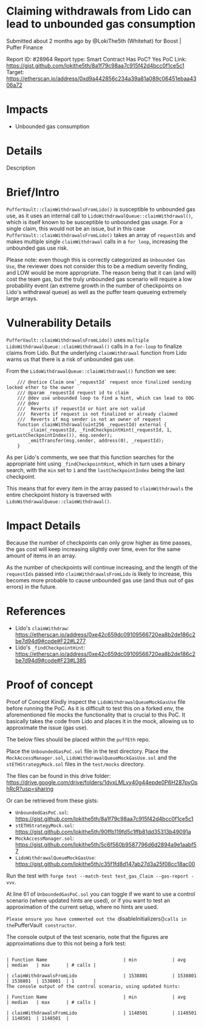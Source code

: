 # Claiming withdrawals from Lido can lead to unbounded gas consumption
Submitted about 2 months ago by @LokiThe5th (Whitehat) for Boost | Puffer Finance

Report ID: #28964
Report type: Smart Contract
Has PoC? Yes
PoC Link: https://gist.github.com/lokithe5th/8a1f79c98aa7c915f42d4bcc0f1ce5c1
Target: https://etherscan.io/address/0xd9a442856c234a39a81a089c06451ebaa4306a72

# Impacts
- Unbounded gas consumption

# Details
Description

# Brief/Intro
`PufferVault::claimWithdrawalsFromLido()` is susceptible to unbounded gas use, as it uses an internal call to `LidoWithdrawalQueue::claimWithdrawal()`, which is itself known to be susceptible to unbounded gas usage. For a single claim, this would not be an issue, but in this case `PufferVault::claimWithdrawalsFromLido()` takes an array of `requestIds` and makes multiple single `claimWithdrawal` calls in a `for loop`, increasing the unbounded gas use risk.

Please note: even though this is correctly categorized as `Unbounded Gas Use`, the reviewer does not consider this to be a medium severity finding, and LOW would be more appropriate. The reason being that it can (and will) cost the team gas, but the truly unbounded gas scenario will require a low probability event (an extreme growth in the number of checkpoints on Lido's withdrawal queue) as well as the puffer team queueing extremely large arrays.

# Vulnerability Details
`PufferVault::claimWithdrawalsFromLido()` uses `multiple LidoWithdrawalQueue::claimWithdrawal()` calls in a `for-loop` to finalize claims from Lido. But the underlying `claimWithdrawal` function from Lido warns us that there is a risk of unbounded gas use.

From the `LidoWithdrawalQueue::claimWithdrawal()` function we see:

```
    /// @notice Claim one`_requestId` request once finalized sending locked ether to the owner
    /// @param _requestId request id to claim
    /// @dev use unbounded loop to find a hint, which can lead to OOG
    /// @dev
    ///  Reverts if requestId or hint are not valid
    ///  Reverts if request is not finalized or already claimed
    ///  Reverts if msg sender is not an owner of request
    function claimWithdrawal(uint256 _requestId) external {
        _claim(_requestId, _findCheckpointHint(_requestId, 1, getLastCheckpointIndex()), msg.sender);
        _emitTransfer(msg.sender, address(0), _requestId);
    }
```

As per Lido's comments, we see that this function searches for the appropriate hint using `_findCheckpointHint`, which in turn uses a binary search, with the `min` set to `1` and the `lastCheckpointIndex` being the last checkpoint.

This means that for every item in the array passed to `claimWithdrawals` the entire checkpoint history is traversed with `LidoWithdrawalQueue::claimWithdrawal()`.

# Impact Details
Because the number of checkpoints can only grow higher as time passes, the gas cost will keep increasing slightly over time, even for the same amount of items in an array.

As the number of checkpoints will continue increasing, and the length of the `requestIds` passed into `claimWithdrawalsFromLido` is likely to increase, this becomes more probable to cause unbounded gas use (and thus out of gas errors) in the future.

# References
- Lido's `claimWithdraw`: https://etherscan.io/address/0xe42c659dc09109566720ea8b2de186c2be7d94d9#code#F22#L277
- Lido's `_findCheckpointHint`: https://etherscan.io/address/0xe42c659dc09109566720ea8b2de186c2be7d94d9#code#F23#L385

# Proof of concept
Proof of Concept
Kindly inspect the `LidoWithdrawalQueueMockGasUse` file before running the PoC. As it is difficult to test this on a forked env, the aforementioned file mocks the functionality that is crucial to this PoC. It basically takes the code from Lido and places it in the mock, allowing us to approximate the issue (gas use).

The below files should be placed within the `puffEth` repo.

Place the `UnboundedGasPoC.sol` file in the test directory.
Place the `MockAccessManager.sol`, `LidoWithdrawalQueueMockGasUse.sol` and the `stETHStrategyMock.sol` files in the `test/mocks` directory.

The files can be found in this drive folder: https://drive.google.com/drive/folders/1dvxLMLvy40g44epde0P6H287pyOshRcR?usp=sharing

Or can be retrieved from these gists:

- `UnboundedGasPoC.sol`: https://gist.github.com/lokithe5th/8a1f79c98aa7c915f42d4bcc0f1ce5c1
- `stETHStrategyMock.sol`: https://gist.github.com/lokithe5th/90ffb119fd5c1ffb81dd35313b49091a
- `MockAccessManager.sol`: https://gist.github.com/lokithe5th/5c6f560b9587796d6d2894a9e1aabf57
- `LidoWithdrawalQueueMockGasUse`: https://gist.github.com/lokithe5th/c35f1fd8d147ab27d3a25f08cc18ac00

Run the test with `forge test --match-test test_gas_Claim --gas-report -vvv`.

At line 61 of `UnboundedGasPoC.sol` you can toggle if we want to use a control scenario (where updated hints are used), or if you want to test an approximation of the current setup, where no hints are used.

`Please ensure you have commented out the `disableInitializers()` calls in the `PufferVault` constructor`.

The console output of the test scenario, note that the figures are approximations due to this not being a fork test:

```

| Function Name                            | min             | avg      | median   | max      | # calls |  

| claimWithdrawalsFromLido                 | 1538801         | 1538801  | 1538801  | 1538801  | 1       |  
The console output of the control scenario, using updated hints:
```

```
| Function Name                            | min             | avg      | median   | max      | # calls |  

| claimWithdrawalsFromLido                 | 1148501         | 1148501  | 1148501  | 1148501  |
```
